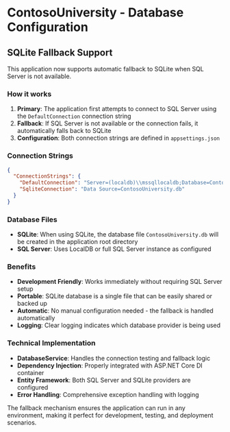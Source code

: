 # ContosoUniversity - Database Configuration

## SQLite Fallback Support

This application now supports automatic fallback to SQLite when SQL Server is not available.

### How it works

1. **Primary**: The application first attempts to connect to SQL Server using the `DefaultConnection` connection string
2. **Fallback**: If SQL Server is not available or the connection fails, it automatically falls back to SQLite
3. **Configuration**: Both connection strings are defined in `appsettings.json`

### Connection Strings

```json
{
  "ConnectionStrings": {
    "DefaultConnection": "Server=(localdb)\\mssqllocaldb;Database=ContosoUniversity;Trusted_Connection=True;MultipleActiveResultSets=true",
    "SqliteConnection": "Data Source=ContosoUniversity.db"
  }
}
```

### Database Files

- **SQLite**: When using SQLite, the database file `ContosoUniversity.db` will be created in the application root directory
- **SQL Server**: Uses LocalDB or full SQL Server instance as configured

### Benefits

- **Development Friendly**: Works immediately without requiring SQL Server setup
- **Portable**: SQLite database is a single file that can be easily shared or backed up
- **Automatic**: No manual configuration needed - the fallback is handled automatically
- **Logging**: Clear logging indicates which database provider is being used

### Technical Implementation

- **DatabaseService**: Handles the connection testing and fallback logic
- **Dependency Injection**: Properly integrated with ASP.NET Core DI container
- **Entity Framework**: Both SQL Server and SQLite providers are configured
- **Error Handling**: Comprehensive exception handling with logging

The fallback mechanism ensures the application can run in any environment, making it perfect for development, testing, and deployment scenarios.